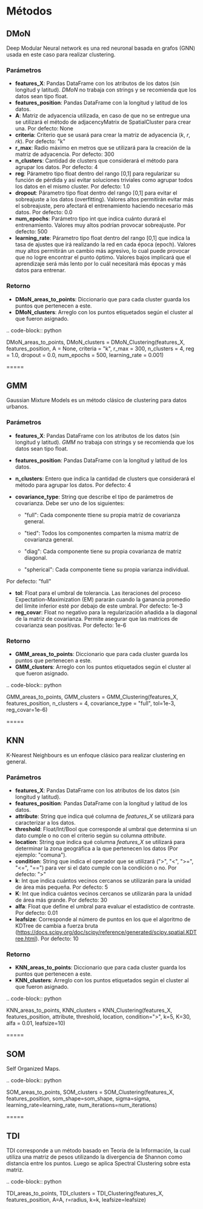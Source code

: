 Métodos
========

DMoN
------------

Deep Modular Neural network es una red neuronal basada en grafos (GNN) usada en este caso para realizar clustering.

### Parámetros

- **features_X**: Pandas DataFrame con los atributos de los datos (sin longitud y latitud). *DMoN* no trabaja con strings y se recomienda que los datos sean tipo float.
- **features_position**: Pandas DataFrame con la longitud y latitud de los datos.
- **A**: Matriz de adyacencia utilizada, en caso de que no se entregue una se utilizará el método de adjacencyMatrix de SpatialCluster para crear una. Por defecto: None
- **criteria**: Criterio que se usará para crear la matriz de adyacencia (*k*, *r*, *rk*). Por defecto: "k"
- **r_max**: Radio máximo en metros que se utilizará para la creación de la matriz de adyacencia. Por defecto: 300
- **n_clusters**: Cantidad de clusters que considerará el método para agrupar los datos. Por defecto: 4
- **reg**: Párametro tipo float dentro del rango [0,1] para regularizar su función de pérdida y así evitar soluciones triviales como agrupar todos los datos en el mismo cluster. Por defecto: 1.0
- **dropout**: Párametro tipo float dentro del rango [0,1] para evitar el sobreajuste a los datos (overfitting). Valores altos permitirán evitar más el sobreajuste, pero afectará el entrenamiento haciendo necesario más datos. Por defecto: 0.0
- **num_epochs**: Parámetro tipo int que indica cuánto durará el entrenamiento. Valores muy altos podrían provocar sobreajuste. Por defecto: 500
- **learning_rate**: Párametro tipo float dentro del rango [0,1] que indica la tasa de ajustes que irá realizando la red en cada época (epoch). Valores muy altos permitirán un cambio más agresivo, lo cual puede provocar que no logre encontrar el punto óptimo. Valores bajos implicará que el aprendizaje será más lento por lo cuál necesitará más épocas y más datos para entrenar.

### Retorno

- **DMoN_areas_to_points**: Diccionario que para cada cluster guarda los puntos que pertenecen a este.
- **DMoN_clusters**: Arreglo con los puntos etiquetados según el cluster al que fueron asignado.

.. code-block:: python

   DMoN_areas_to_points, DMoN_clusters = DMoN_Clustering(features_X, features_position, A = None, criteria = "k", r_max = 300, n_clusters = 4, reg = 1.0, dropout = 0.0, num_epochs = 500, learning_rate = 0.001)

=====

GMM
------------

Gaussian Mixture Models es un método clásico de clustering para datos urbanos.

### Parámetros

- **features_X**: Pandas DataFrame con los atributos de los datos (sin longitud y latitud). *GMM* no trabaja con strings y se recomienda que los datos sean tipo float.
- **features_position**: Pandas DataFrame con la longitud y latitud de los datos.
- **n_clusters**: Entero que indica la cantidad de clusters que considerará el método para agrupar los datos. Por defecto: 4
- **covariance_type**: String que describe el tipo de parámetros de covarianza. Debe ser uno de los siguientes:

   - "full": Cada componente ttiene su propia matriz de covarianza general.

   - "tied": Todos los componentes comparten la misma matriz de covarianza general.

   - "diag": Cada componente tiene su propia covarianza de matriz diagonal.

   - "spherical": Cada componente tiene su propia varianza individual.

Por defecto: "full"

- **tol**: Float para el umbral de tolerancia. Las iteraciones del proceso Expectation-Maximization (EM) pararán cuando la ganancia promedio del límite inferior esté por debajo de este umbral. Por defecto: 1e-3
- **reg_covar**: Float no negativo para la regularización añadida a la diagonal de la matriz de covarianza. Permite asegurar que las matrices de covarianza sean positivas. Por defecto: 1e-6

### Retorno

- **GMM_areas_to_points**: Diccionario que para cada cluster guarda los puntos que pertenecen a este.
- **GMM_clusters**: Arreglo con los puntos etiquetados según el cluster al que fueron asignado.


.. code-block:: python

   GMM_areas_to_points, GMM_clusters = GMM_Clustering(features_X, features_position, n_clusters = 4, covariance_type = "full", tol=1e-3, reg_covar=1e-6)

=====

KNN
------------

K-Nearest Neighbours es un enfoque clásico para realizar clustering en general.

### Parámetros

- **features_X**: Pandas DataFrame con los atributos de los datos (sin longitud y latitud).
- **features_position**: Pandas DataFrame con la longitud y latitud de los datos.
- **attribute**: String que indica qué columna de *features_X* se utilizará para caracterizar a los datos.
- **threshold**: Float/Int/Bool que corresponde al umbral que determina si un dato cumple o no con el criterio según su columna *attribute*.
- **location**: String que indica qué columna *features_X* se utilizará para determinar la zona geográfica a la que pertenecen los datos (Por ejemplo: "comuna").
- **condition**: String que indica el operador que se utilizará (">", "<", ">=", "<=", "==") para ver si el dato cumple con la condición o no. Por defecto: ">"
- **k**: Int que indica cuántos vecinos cercanos se utilizarán para la unidad de área más pequeña. Por defecto: 5
- **K**: Int que indica cuántos vecinos cercanos se utilizarán para la unidad de área más grande. Por defecto: 30
- **alfa**: Float que define el umbral para evaluar el estadístico de contraste. Por defecto: 0.01
- **leafsize**: Corresponde al número de puntos en los que el algoritmo de KDTree de cambia a fuerza bruta (https://docs.scipy.org/doc/scipy/reference/generated/scipy.spatial.KDTree.html). Por defecto: 10

### Retorno

- **KNN_areas_to_points**: Diccionario que para cada cluster guarda los puntos que pertenecen a este.
- **KNN_clusters**: Arreglo con los puntos etiquetados según el cluster al que fueron asignado.

.. code-block:: python

   KNN_areas_to_points, KNN_clusters = KNN_Clustering(features_X, features_position, attribute, threshold, location, condition=">", k=5, K=30, alfa = 0.01, leafsize=10)

=====

SOM
------------

Self Organized Maps.

.. code-block:: python

   SOM_areas_to_points, SOM_clusters = SOM_Clustering(features_X, features_position, som_shape=som_shape, sigma=sigma, learning_rate=learning_rate, num_iterations=num_iterations)

=====

TDI
------------

TDI corresponde a un método basado en Teoría de la Información, la cual utiliza una matriz de pesos utilizando la divergencia de Shannon como distancia entre los puntos. Luego se aplica Spectral Clustering sobre esta matriz. 

.. code-block:: python

   TDI_areas_to_points, TDI_clusters = TDI_Clustering(features_X, features_position, A=A, r=radius, k=k, leafsize=leafsize)